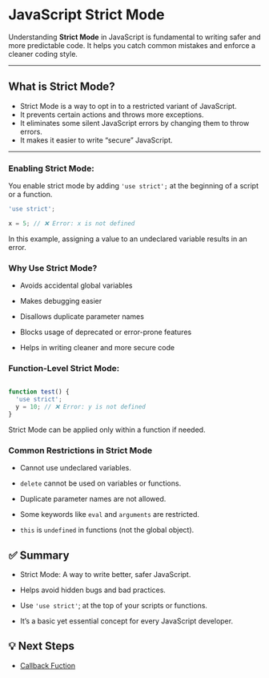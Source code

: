# JavaScript Strict Mode

Understanding **Strict Mode** in JavaScript is fundamental to writing safer and more predictable code. It helps you catch common mistakes and enforce a cleaner coding style.

---

## What is Strict Mode?

- Strict Mode is a way to opt in to a restricted variant of JavaScript.
- It prevents certain actions and throws more exceptions.
- It eliminates some silent JavaScript errors by changing them to throw errors.
- It makes it easier to write “secure” JavaScript.

---

### Enabling Strict Mode:

You enable strict mode by adding `'use strict';` at the beginning of a script or a function.

```js
'use strict';

x = 5; // ❌ Error: x is not defined

```

In this example, assigning a value to an undeclared variable results in an error.


### Why Use Strict Mode?

- Avoids accidental global variables

- Makes debugging easier

- Disallows duplicate parameter names

- Blocks usage of deprecated or error-prone features

- Helps in writing cleaner and more secure code

### Function-Level Strict Mode:

```js

function test() {
  'use strict';
  y = 10; // ❌ Error: y is not defined
}

```

Strict Mode can be applied only within a function if needed.

### Common Restrictions in Strict Mode

- Cannot use undeclared variables.

- `delete` cannot be used on variables or functions.

- Duplicate parameter names are not allowed.

- Some keywords like `eval` and `arguments` are restricted.

- `this` is `undefined` in functions (not the global object).

## ✅ Summary

- Strict Mode: A way to write better, safer JavaScript.

- Helps avoid hidden bugs and bad practices.

- Use `'use strict'`; at the top of your scripts or functions.

- It’s a basic yet essential concept for every JavaScript developer.

## 💡 Next Steps

- [Callback Fuction](../callback-functions/callback.md)

